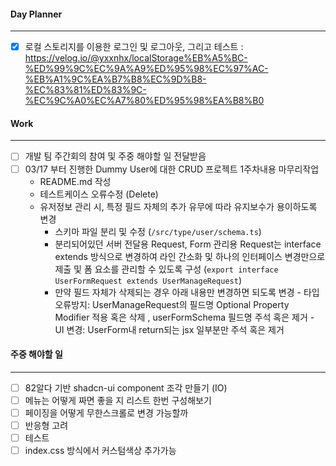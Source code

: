 
#### Day Planner
---
- [x] 로컬 스토리지를 이용한 로그인 및 로그아웃, 그리고 테스트 : https://velog.io/@yxxnhx/localStorage%EB%A5%BC-%ED%99%9C%EC%9A%A9%ED%95%98%EC%97%AC-%EB%A1%9C%EA%B7%B8%EC%9D%B8-%EC%83%81%ED%83%9C-%EC%9C%A0%EC%A7%80%ED%95%98%EA%B8%B0


#### Work
---
- [ ] 개발 팀 주간회의 참여 및 주중 해야할 일 전달받음
- [ ] 03/17 부터 진행한 Dummy User에 대한 CRUD 프로젝트 1주차내용 마무리작업
	- README.md 작성
	- 테스트케이스 오류수정 (Delete)
	- 유저정보 관리 시, 특정 필드 자체의 추가 유무에 따라 유지보수가 용이하도록 변경
		- 스키마 파일 분리 및 수정 (`/src/type/user/schema.ts`)
		- 분리되어있던 서버 전달용 Request, Form 관리용 Request는 interface extends 방식으로 변경하여 라인 간소화 및 하나의 인터페이스 변경만으로 제출 및 폼 요소를 관리할 수 있도록 구성 (`export interface UserFormRequest extends UserManageRequest`)
		- 만약 필드 자체가 삭제되는 경우 아래 내용만 변경하면 되도록 변경
			  - 타입오류방지: UserManageRequest의 필드명 Optional Property Modifier 적용 혹은 삭제 , userFormSchema 필드명 주석 혹은 제거
			  - UI 변경: UserForm내 return되는 jsx 일부분만 주석 혹은 제거
			
#### 주중 해야할 일
---
- [ ] 82알다 기반 shadcn-ui component 조각 만들기 (IO)
- [ ] 메뉴는 어떻게 짜면 좋을 지 리스트 한번 구성해보기
- [ ] 페이징을 어떻게 무한스크롤로 변경 가능할까
- [ ] 반응형 고려
- [ ] 테스트
- [ ]  index.css 방식에서 커스텀색상 추가가능